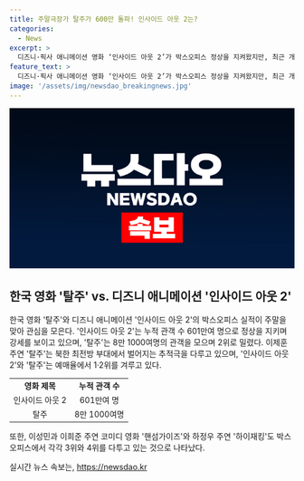 ```yaml
---
title: 주말극장가 탈주가 600만 돌파! 인사이드 아웃 2는?
categories:
  - News
excerpt: >
  디즈니·픽사 애니메이션 영화 ‘인사이드 아웃 2’가 박스오피스 정상을 지켜왔지만, 최근 개봉한 한국 영화 ‘탈주’가 1위 자리를 빼앗을 가능성에 관심이 쏠린다. 인사이드 아웃 2는 601만여 명의 누적 관객을 기록하며 여전히 강세를 보이고 있으나, 탈주는 주말 흥행을 앞두고 관객들의 관심을 모으고 있다. 현재 두 영화는 박스오피스와 예매율에서 1위와 2위를 놓고 치열한 경쟁을 펼치고 있다.
feature_text: >
  디즈니·픽사 애니메이션 영화 ‘인사이드 아웃 2’가 박스오피스 정상을 지켜왔지만, 최근 개봉한 한국 영화 ‘탈주’가 1위 자리를 빼앗을 가능성에 관심이 쏠린다. 인사이드 아웃 2는 601만여 명의 누적 관객을 기록하며 여전히 강세를 보이고 있으나, 탈주는 주말 흥행을 앞두고 관객들의 관심을 모으고 있다. 현재 두 영화는 박스오피스와 예매율에서 1위와 2위를 놓고 치열한 경쟁을 펼치고 있다.
image: '/assets/img/newsdao_breakingnews.jpg'
---
```


<p><img src="/assets/img/newsdao_breakingnews.jpg" alt="flaretime 속보" /></p>

<h2 data-ke-size="size26">한국 영화 '탈주' vs. 디즈니 애니메이션 '인사이드 아웃 2'</h2>

<p data-ke-size="size16">한국 영화 '탈주'와 디즈니 애니메이션 '인사이드 아웃 2'의 박스오피스 실적이 주말을 맞아 관심을 모은다. '인사이드 아웃 2'는 누적 관객 수 601만여 명으로 정상을 지키며 강세를 보이고 있으며, '탈주'는 8만 1000여명의 관객을 모으며 2위로 밀렸다. 이제훈 주연 '탈주'는 북한 최전방 부대에서 벌어지는 추적극을 다루고 있으며, '인사이드 아웃 2'와 '탈주'는 예매율에서 1·2위를 겨루고 있다.</p>

<table>
  <tr>
    <td style="text-align: center; height: 17px;"><b>영화 제목</b></td>
    <td style="text-align: center; height: 17px;"><b>누적 관객 수</b></td>
  </tr>
  <tr>
    <td style="text-align: center; height: 17px;">인사이드 아웃 2</td>
    <td style="text-align: center; height: 17px;">601만여 명</td>
  </tr>
  <tr>
    <td style="text-align: center; height: 17px;">탈주</td>
    <td style="text-align: center; height: 17px;">8만 1000여명</td>
  </tr>
</table>

<p data-ke-size="size16">또한, 이성민과 이희준 주연 코미디 영화 '핸섬가이즈'와 하정우 주연 '하이재킹'도 박스오피스에서 각각 3위와 4위를 다투고 있는 것으로 나타났다.</p>
실시간 뉴스 속보는, <a href="https://newsdao.kr" rel="dofollow">https://newsdao.kr</a>



